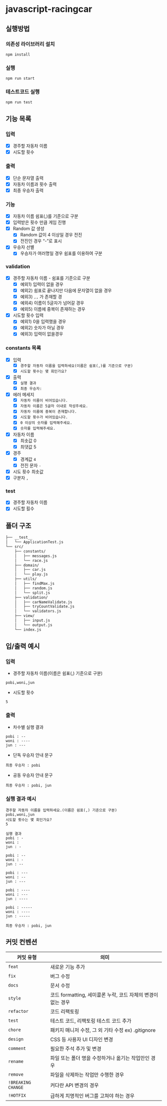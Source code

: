 # javascript-racingcar 

## 실행방법

### 의존성 라이브러리 설치
```
npm install
```

### 실행
```
npm run start
```

### 테스트코드 실행
```
npm run test
```

## 기능 목록

### 입력

- [x]  경주할 자동차 이름
- [x]  시도할 횟수

### 출력

- [x]  단순 문자열 출력
- [x]  자동차 이름과 횟수 출력
- [x]  최종 우승자 출력

### 기능

- [x]  자동차 이름 쉼표(,)를 기준으로 구분
- [x]  입력받은 횟수 만큼 게임 진행
- [x]  Random 값 생성
    - [x]  Random 값이 4 이상일 경우 전진
    - [x]  전진인 경우 “-”로 표시
- [x]  우승자 선별
    - [x]  우승자가 여러명일 경우 쉼표를 이용하여 구분

### **validation**

- [x]  경주할 자동차 이름 - 쉼표를 기준으로 구분
    - [x]  예외1) 입력이 없을 경우
    - [x]  예외2) 쉼표로 끝나지만 다음에 문자열이 없을 경우
    - [x]  예외3) `,,` 가 존재할 경
    - [x]  예외4) 이름이 5글자가 넘어갈 경우
    - [x]  예외5) 이름에 중복이 존재하는 경우
- [x]  시도할 횟수 입력
    - [x]  예외1) 0을 입력했을 경우 
    - [x]  예외2) 숫자가 아닐 경우 
    - [x]  예외3) 입력이 없을경우 

### constants 목록

- [x]  입력
    - [x]  `경주할 자동차 이름을 입력하세요(이름은 쉼표(,)를 기준으로 구분)`
    - [x]  `시도할 횟수는 몇 회인가요?`
- [x]  출력
    - [x]  `실행 결과`
    - [x]  `최종 우승자:`
- [x]  에러 메세지
    - [x]  `자동차 이름이 비어있습니다.`
    - [x]  `자동차 이름은 5글자 이내로 작성주세요.`
    - [x]  `자동차 이름에 중복이 존재합니다.`
    - [x]  `시도할 횟수가 비어있습니다.`
    - [x]  `0 이상의 숫자를 입력해주세요.`
    - [x]  `숫자를 입력해주세요.`
- [x] 자동차 이름
    - [x] 최솟값 0
    - [x] 최댓값 5
- [x] 경주  
    - [x] 경계값 `4`
    - [x] 전진 문자 `-`
- [x] 시도 횟수 최솟값
- [x] 구분자 `,`

### test

- [x]  경주할 자동차 이름
- [x]  시도할 횔수

## 폴더 구조

```markdown
├── __test__
│   └── ApplicationTest.js
└── src/ 
    ├── constants/
    │   ├── messages.js
    │   └── race.js
    ├── domain/
    │   ├── car.js
    │   └── play.js    
    ├── utils/
    │   ├── findMax.js
    │   ├── random.js
    │   └── split.js
    ├── validation/
    │   ├── carNameValidate.js
    │   ├── tryCountValidate.js
    │   └── validators.js    
    ├── view/
    │   ├── input.js
    │   └── output.js   
    └── index.js
```

## **입/출력 예시**

### **입력**

- 경주할 자동차 이름(이름은 쉼표(,) 기준으로 구분)

```
pobi,woni,jun
```

- 시도할 횟수

```
5
```

### **출력**

- 차수별 실행 결과

```
pobi : --
woni : ----
jun : ---
```

- 단독 우승자 안내 문구

```
최종 우승자 : pobi
```

- 공동 우승자 안내 문구

```
최종 우승자 : pobi, jun
```

### **실행 결과 예시**

```
경주할 자동차 이름을 입력하세요.(이름은 쉼표(,) 기준으로 구분)
pobi,woni,jun
시도할 횟수는 몇 회인가요?
5

실행 결과
pobi : -
woni :
jun : -

pobi : --
woni : -
jun : --

pobi : ---
woni : --
jun : ---

pobi : ----
woni : ---
jun : ----

pobi : -----
woni : ----
jun : -----

최종 우승자 : pobi, jun
```

## 커밋 컨벤션 

| 커밋 유형 | 의미 |
| --- | --- |
| `feat` | 새로운 기능 추가 |
| `fix` | 버그 수정 |
| `docs` | 문서 수정 |
| `style` | 코드 formatting, 세미콜론 누락, 코드 자체의 변경이 없는 경우 |
| `refactor` | 코드 리팩토링 |
| `test` | 테스트 코드, 리팩토링 테스트 코드 추가 |
| `chore` | 패키지 매니저 수정, 그 외 기타 수정 ex) .gitignore |
| `design` | CSS 등 사용자 UI 디자인 변경 |
| `comment` | 필요한 주석 추가 및 변경 |
| `rename` | 파일 또는 폴더 명을 수정하거나 옮기는 작업만인 경우 |
| `remove` | 파일을 삭제하는 작업만 수행한 경우 |
| `!BREAKING CHANGE` | 커다란 API 변경의 경우 |
| `!HOTFIX` | 급하게 치명적인 버그를 고쳐야 하는 경우 |
